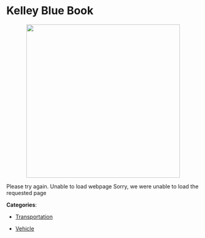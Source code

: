 # Kelley Blue Book
<p align="center">
    <img width="400" src="https://raw.githubusercontent.com/apis-list/apis-list/apis/kelley-blue-book/logo_256x256.png" />
</p>

Please try again. Unable to load webpage Sorry, we were unable to load the requested page



**Categories**:

- [Transportation](https://github.com/apis-list/apis-list#transportation)

- [Vehicle](https://github.com/apis-list/apis-list#vehicle)



